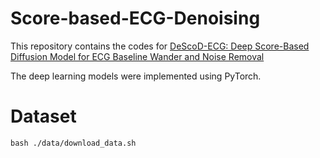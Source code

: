 # Score-based-ECG-Denoising
This repository contains the codes for [DeScoD-ECG: Deep Score-Based Diffusion Model for ECG Baseline Wander and Noise Removal]()



The deep learning models were implemented using PyTorch.


# Dataset

~~~
bash ./data/download_data.sh
~~~
